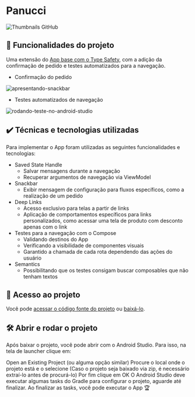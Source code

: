 # Panucci

![Thumbnails GitHub](https://user-images.githubusercontent.com/8989346/216600115-b19a50e0-191e-4198-8b14-8c326775e481.png)

## 🔨 Funcionalidades do projeto

Uma extensão do [App base com o Type Safety](https://github.com/alura-cursos/jetpack-compose-navigation-type-safety), com a adição da confirmação de pedido e testes automatizados para a navegação.

- Confirmação do pedido

![apresentando-snackbar](https://user-images.githubusercontent.com/8989346/216601582-ffffafce-d36f-474f-9ba3-856c34e000b2.gif)

- Testes automatizados de navegação

![rodando-teste-no-android-studio](https://user-images.githubusercontent.com/8989346/216605300-b66c62aa-3c1d-499f-92a1-9a046d68632f.gif)

## ✔️ Técnicas e tecnologias utilizadas

Para implementar o App foram utilizadas as seguintes funcionalidades e tecnologias:

- Saved State Handle
  - Salvar mensagens durante a navegação
  - Recuperar argumentos de navegação via ViewModel
- Snackbar
  - Exibir mensagem de configuração para fluxos específicos, como a realização de um pedido
- Deep Links
  - Acesso exclusivo para telas a partir de links
  - Aplicação de comportamentos específicos para links personalizados, como acessar uma tela de produto com desconto apenas com o link
- Testes para a navegação com o Compose
  - Validando destinos do App
  - Verificando a visibilidade de componentes visuais
  - Garantido a chamada de cada rota dependendo das ações do usuário
- Semantics
  - Possibilitando que os testes consigam buscar composables que não tenham textos

## 📁 Acesso ao projeto

Você pode [acessar o código fonte do projeto](https://github.com/alura-cursos/jetpack-compose-navigation-deep-links-e-testes/tree/aula-6) ou [baixá-lo](https://github.com/alura-cursos/jetpack-compose-navigation-deep-links-e-testes/archive/refs/heads/aula-6.zip).

## 🛠️ Abrir e rodar o projeto

Após baixar o projeto, você pode abrir com o Android Studio. Para isso, na tela de launcher clique em:

Open an Existing Project (ou alguma opção similar)
Procure o local onde o projeto está e o selecione (Caso o projeto seja baixado via zip, é necessário extraí-lo antes de procurá-lo)
Por fim clique em OK
O Android Studio deve executar algumas tasks do Gradle para configurar o projeto, aguarde até finalizar. Ao finalizar as tasks, você pode executar o App 🏆

<!-- ## 📚 Mais informações do curso

**Faça um CTA (_call to action_) para o curso do projeto**
